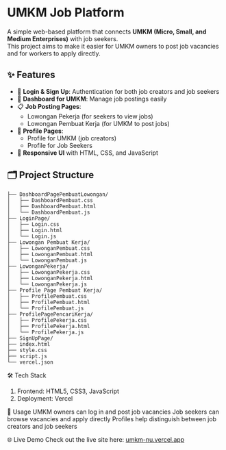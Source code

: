 # UMKM Job Platform

A simple web-based platform that connects **UMKM (Micro, Small, and Medium Enterprises)** with job seekers.  
This project aims to make it easier for UMKM owners to post job vacancies and for workers to apply directly.  

## ✨ Features
- 🔐 **Login & Sign Up**: Authentication for both job creators and job seekers  
- 🏢 **Dashboard for UMKM**: Manage job postings easily  
- 📋 **Job Posting Pages**:
  - Lowongan Pekerja (for seekers to view jobs)  
  - Lowongan Pembuat Kerja (for UMKM to post jobs)  
- 👤 **Profile Pages**:
  - Profile for UMKM (job creators)  
  - Profile for Job Seekers  
- 📄 **Responsive UI** with HTML, CSS, and JavaScript  

## 🗂️ Project Structure
```text
├── DashboardPagePembuatLowongan/
│   ├── DashboardPembuat.css
│   ├── DashboardPembuat.html
│   └── DashboardPembuat.js
├── LoginPage/
│   ├── Login.css
│   ├── Login.html
│   └── Login.js
├── Lowongan Pembuat Kerja/
│   ├── LowonganPembuat.css
│   ├── LowonganPembuat.html
│   └── LowonganPembuat.js
├── LowonganPekerja/
│   ├── LowonganPekerja.css
│   ├── LowonganPekerja.html
│   └── LowonganPekerja.js
├── Profile Page Pembuat Kerja/
│   ├── ProfilePembuat.css
│   ├── ProfilePembuat.html
│   └── ProfilePembuat.js
├── ProfilePagePencariKerja/
│   ├── ProfilePekerja.css
│   ├── ProfilePekerja.html
│   └── ProfilePekerja.js
├── SignUpPage/
├── index.html
├── style.css
├── script.js
└── vercel.json
```
🛠️ Tech Stack
1. Frontend: HTML5, CSS3, JavaScript
2. Deployment: Vercel

🚀 Usage
UMKM owners can log in and post job vacancies
Job seekers can browse vacancies and apply directly
Profiles help distinguish between job creators and job seekers

🌐 Live Demo
Check out the live site here: [umkm-nu.vercel.app](umkm-nu.vercel.app)
